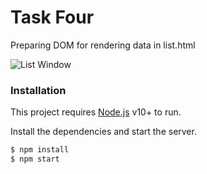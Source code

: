 # Task Four
Preparing DOM for rendering data in list.html


![List Window](https://i.imgur.com/RBxckhV.png)
### Installation

This project requires [Node.js](https://nodejs.org/) v10+ to run.

Install the dependencies and start the server.

```sh
$ npm install
$ npm start
```
